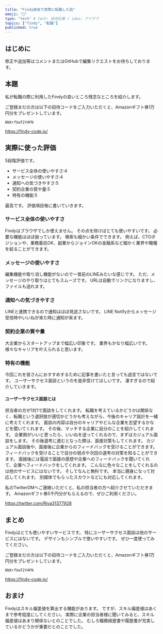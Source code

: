 ```yaml
---
title: "Findy経由で実際に転職した話"
emoji: "👋"
type: "tech" # tech: 技術記事 / idea: アイデア
topics: ["findy", "転職"]
published: true
---
```


## はじめに

修正や追加等はコメントまたはGitHubで編集リクエストをお待ちしております。

## 本題

私が転職の際に利用したFindyの良いところ残念なところを紹介します。

ご登録まだの方は以下の招待コードをご入力いただくと、Amazonギフト券1万円分をプレゼントしています。

```text
NbKrfUwT2Y4FN
```

https://findy-code.io/

## 実際に使った評価

5段階評価です。

- サービス全体の使いやすさ:4
- メッセージの使いやすさ:4
- 通知への気づきやすさ:5
- 契約企業の質や量:5
- 特有の機能:5

最高です。
評価項目毎に書いていきます。

### サービス全体の使いやすさ

Findyはブラウザでしか使えません。
その点を除けばとても使いやすいです。
必要な機能はほぼ揃っています。
検索も細かい条件でできます。
例えば、CTOポジションや、業務委託OK、副業からジョインOKの金融系など細かく業界や職種を絞ることができます。

### メッセージの使いやすさ

編集機能や取り消し機能がないので一昔前のLINEみたいな感じです。
ただ、メッセージのやり取りはとてもスムーズです。
URLは自動でリンクになりますし、ファイルも送れます。

### 通知への気づきやすさ

LINEと連携できるので通知はほぼ見逃さないです。
LINE Notifyからメッセージ受信時やいいねが来た時に通知が来ます。

### 契約企業の質や量

大企業からスタートアップまで幅広い印象です。
業界もかなり幅広いです。
様々なキャリアを叶えられると思います。

### 特有の機能

今回これを皆さんにおすすめするために記事を書いたと言っても過言ではないです。
ユーザーサクセス面談というのを是非受けてほしいです。
凄すぎるので紹介していきます。

#### ユーザーサクセス面談とは

担当者の方が1対1で面談をしてくれます。
転職を考えているかどうかは関係なく、転職という選択肢が適切かどうかも考えながら、今後のキャリア設計を一緒に考えてくれます。
面談の内容は自分のキャリアやどんな企業を志望するかなどを聞いてくれます。
その後、マッチする企業に自分のことを紹介してくれます。
企業側がいいと思ったら、いいねを送ってくれるので、まずはカジュアル面談をします。
その後選考に進むとなった際は、面接対策もしてくれます。
カジュアル面談後や、面接後に企業からのフィードバックを受けることができます。
フィードバックを受けることで自分の弱点や次回の選考の対策を知ることができます。
面接後には電話で面接の感想や企業へのフィードバックを聞いてくれて、企業へフィードバックをしてくれます。
こんなに色々なことをしてくれるのは他のサービスにはないです。
そしてなんと無料です。
本当に親身になって対応してくれます。
別媒体でもらったスカウトなどにも対応してくれます。

私のTwitterDMへご連絡いただくと、私の担当者の方へ紹介させていただきます。
Amazonギフト券5千円分がもらえるので、ぜひご利用ください。

https://twitter.com/Riya31377928

## まとめ

Findyはとても使いやすいサービスです。
特にユーザーサクセス面談は他のサービスにはないです。
デザインもシンプルで使いやすいです。
ぜひ一度使ってみてください。

ご登録まだの方は以下の招待コードをご入力いただくと、Amazonギフト券1万円分をプレゼントしています。

```text
NbKrfUwT2Y4FN
```

https://findy-code.io/

## おまけ

Findyはスキル偏差値を算出する機能があります。
ですが、スキル偏差値はあくまで参考程度にしてください。
実際に企業の担当者様に聞いてみると、スキル偏差値はあまり関係ないとのことでした。
むしろ職務経歴書や履歴書が充実しているかどうかが重要だとのことでした。
